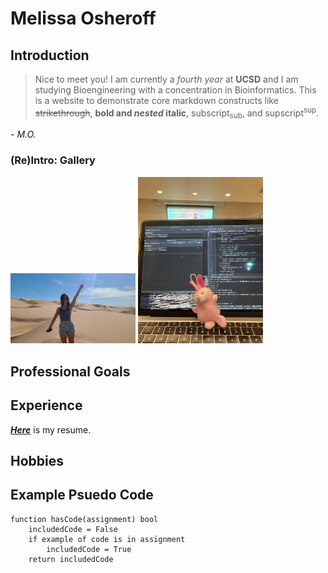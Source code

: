 # Melissa Osheroff
## Introduction
> Nice to meet you! I am currently a *fourth year* at **UCSD** and I am studying Bioengineering with a concentration in Bioinformatics. This is a website to demonstrate core markdown constructs like ~~strikethrough~~, **bold and *nested* italic**, subscript<sub>sub</sub>, and supscript<sup>sup</sup>. </br>

\- *M.O.*

### (Re)Intro: Gallery
<picture>
  <img alt="Me" src="PHOTO-2024-03-29-15-04-41 (1).jpg" width="200">
</picture>
<picture>
 <img alt="bunny" src="70423336282__DE581140-A682-4ED2-9A68-5F70BB2B5070.jpg" width="200">
</picture>

## Professional Goals
## Experience 
[***Here***](https://drive.google.com/file/d/1C4S_4A7KjHSumRafDZuZHzzaKnhjhFov/view?usp=drive_link) is my resume.
## Hobbies

## Example Psuedo Code
```
function hasCode(assignment) bool
    includedCode = False
    if example of code is in assignment
        includedCode = True
    return includedCode
```
